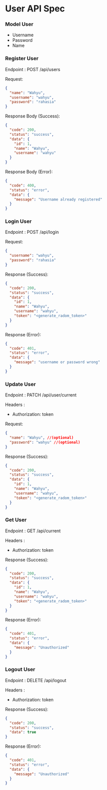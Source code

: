 # User API Spec

### Model User

- Username
- Password
- Name

### Register User

Endpoint : POST /api/users

Request:

```json
{
  "name": "Wahyu",
  "username": "wahyu",
  "password": "rahasia"
}
```

Response Body (Success):

```json
{
  "code": 200,
  "status": "success",
  "data": {
    "id": 1,
    "name": "Wahyu",
    "username": "wahyu"
  }
}
```

Response Body (Error):

```json
{
  "code": 400,
  "status": "error",
  "data": {
    "message": "Username already registered"
  }
}
```

### Login User

Endpoint : POST /api/login

Request:

```json
{
  "username": "wahyu",
  "password": "rahasia"
}
```

Response (Success):

```json
{
  "code": 200,
  "status": "success",
  "data": {
    "id": 1,
    "name": "Wahyu",
    "username": "wahyu",
    "token": "<generate_radom_token>"
  }
}
```

Response (Error):

```json
{
  "code": 401,
  "status": "error",
  "data": {
    "message": "username or password wrong"
  }
}
```

### Update User

Endpoint : PATCH /api/user/current

Headers :

- Authorization: token

Request:

```json
{
  "name": "Wahyu", //(optional)
  "password": "wahyu" //(optional)
}
```

Response (Success):

```json
{
  "code": 200,
  "status": "success",
  "data": {
    "id": 1,
    "name": "Wahyu",
    "username": "wahyu",
    "token": "<generate_radom_token>"
  }
}
```

### Get User

Endpoint : GET /api/current

Headers :

- Authorization: token

Response (Success):

```json
{
  "code": 200,
  "status": "success",
  "data": {
    "id": 1,
    "name": "Wahyu",
    "username": "wahyu",
    "token": "<generate_radom_token>"
  }
}
```

Response (Error):

```json
{
  "code": 401,
  "status": "error",
  "data": {
    "message": "Unauthorized"
  }
}
```

### Logout User

Endpoint : DELETE /api/logout

Headers :

- Authorization: token

Response (Success):

```json
{
  "code": 200,
  "status": "success",
  "data": true
}
```

Response (Error):

```json
{
  "code": 401,
  "status": "error",
  "data": {
    "message": "Unauthorized"
  }
}
```
